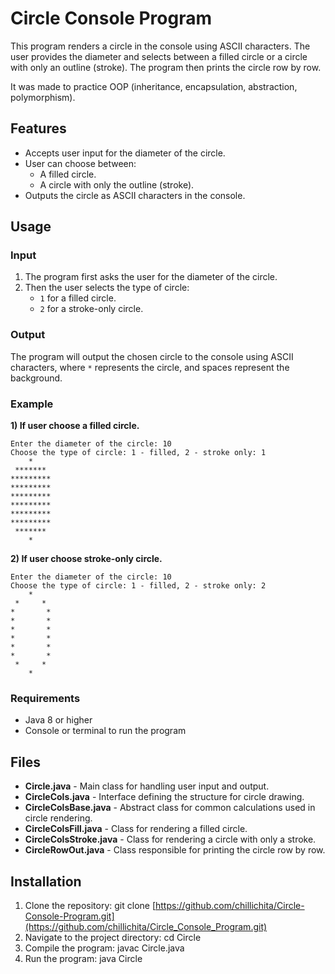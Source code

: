 # Circle Console Program

This program renders a circle in the console using ASCII characters. The user provides the diameter and selects between a filled circle or a circle with only an outline (stroke). The program then prints the circle row by row.

It was made to practice OOP (inheritance, encapsulation, abstraction, polymorphism).

## Features
- Accepts user input for the diameter of the circle.
- User can choose between:
  - A filled circle.
  - A circle with only the outline (stroke).
- Outputs the circle as ASCII characters in the console.

## Usage

### Input
1. The program first asks the user for the diameter of the circle.
2. Then the user selects the type of circle:
   - `1` for a filled circle.
   - `2` for a stroke-only circle.

### Output
The program will output the chosen circle to the console using ASCII characters, where `*` represents the circle, and spaces represent the background.

### Example
**1) If user choose a filled circle.**
```
Enter the diameter of the circle: 10
Choose the type of circle: 1 - filled, 2 - stroke only: 1
    *     
 *******  
********* 
********* 
********* 
********* 
********* 
********* 
 *******  
    *     
```

**2) If user choose stroke-only circle.**
```
Enter the diameter of the circle: 10
Choose the type of circle: 1 - filled, 2 - stroke only: 2
    *     
 *     *  
*       * 
*       * 
*       * 
*       * 
*       * 
*       * 
 *     *  
    *      
```

### Requirements
- Java 8 or higher
- Console or terminal to run the program

## Files
- **Circle.java** - Main class for handling user input and output.
- **CircleCols.java** - Interface defining the structure for circle drawing.
- **CircleColsBase.java** - Abstract class for common calculations used in circle rendering.
- **CircleColsFill.java** - Class for rendering a filled circle.
- **CircleColsStroke.java** - Class for rendering a circle with only a stroke.
- **CircleRowOut.java** - Class responsible for printing the circle row by row.

## Installation
1. Clone the repository: git clone [https://github.com/chillichita/Circle-Console-Program.git](https://github.com/chillichita/Circle_Console_Program.git)
2. Navigate to the project directory: cd Circle
3. Compile the program: javac Circle.java
4. Run the program: java Circle
